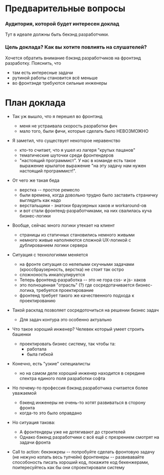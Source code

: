 # Предварительные вопросы

### Аудитория, которой будет интересен доклад 
Тут в идеале должны быть бекэнд разработчики.


### Цель доклада? Как вы хотите повлиять на слушателей?
Хочется обратить внимание бэкэнд разработчиков на фронтэнд разработку. Пояснить, что
* там есть интересные задачи
* рутиной работы становится всё меньше
* во фронтэнде требуются сильные инженеры

# План доклада

* Так уж вышло, что я перешел во фронтэнд
    - меня не устраивала скорость разработки фич
    - мало того, были фичи, которые сделать было НЕВОЗМОЖНО
* Я заметил, что существует некоторое неравенство
    - кто-то считает, что я ушел из лагеря "крутых пацанов"
    - тематические шуточки среди фронтендеров
    - "настоящий программист". 
       У нас в команде есть такое выражение крылатое выражение "на эту задачу нам нужен настоящий программист!".
* От чего же такая беда
    - верстка -- простое ремесло
    - были времена, когда довольно трудно было заставить страничку выглядеть как надо
    - верстальщики - знатоки браузерных хаков и workaround-ов
    - и вот стали фронтенд-разработчиками, на них свалилась куча бизнес-логики
* Вообще, сейчас много логики утекает на клиент
    - страницы из статичных становились немного живыми
    - немного живые наполняются сложной UX-логикой с дублированием логики сервера
* Ситуация с технологиями меняется
    - на фронте ситуация со нелепыми скучными задачами (кроссбраузерность, верстка) не стоит так остро
    - сложноность инкапсулируется
    - Теперь фронтенд-разработка -- это не гора css- и js- хаков
    - это полноценная "отрасль" (?) где сосредотачивается бизнес-логика, требуется проектирование
    - фронтенд требует такого же качественного подхода к проектированию
* Такой расклад позволяет сосредоточиться на решении бизнес задач
    - Для задач контура это особенно актуально   
* Что такое хороший инженер? Челевек который умеет строить башенки
    - проектировать бизнес систему, так чтобы та:
        - работала
        - была гибкой
* Конечно, есть "узкие" скпециалисты
    - но на самом деле хороший инженер находится в середине спектра единого поля разработки софта
* Но почему-то профессия бэкэнд разработчика считается более уважаемой
    - бэкенд инженеры не очень-то хотят развиваться в сторону фронта
    - когда-то это было оправдано
* Но ситуация такова:
    - А фронтендеры уже не дотягивают до строителей
    - Однако бэкенд разработчики с всё ещё с презрением смотрят на задачи фронта

* Call to action:
    бекэнжреы -- 
        попробуйте сделать фронтовую задачу (не нежуно копать весь тулчейн)
    фронтенеры -- 
        развивавайте способоность писать хороший код, покажите код бекенжерами, поитересуйтесь как бы они спроектировали систему
    
